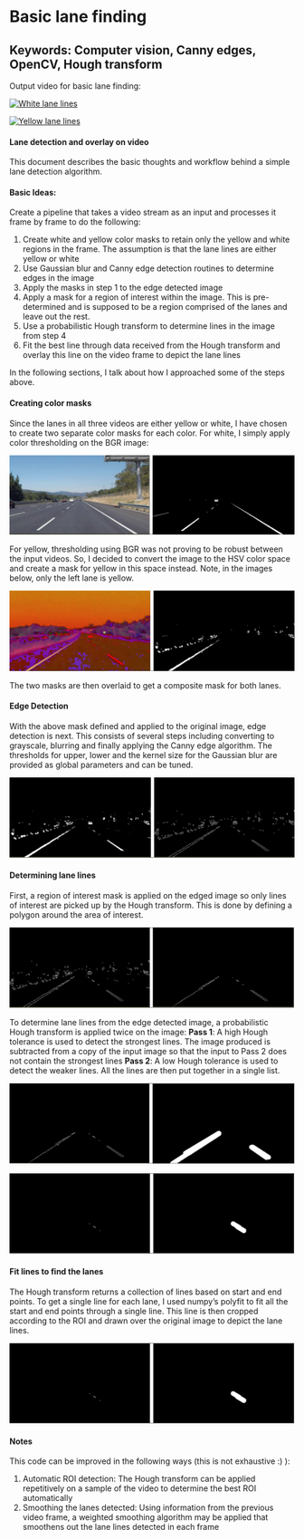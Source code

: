 # Basic lane finding
## Keywords: Computer vision, Canny edges, OpenCV, Hough transform
Output video for basic lane finding:

[![White lane lines](https://img.youtube.com/vi/XtLAcXBJvy0/0.jpg)](https://www.youtube.com/watch?v=XtLAcXBJvy0 "White lane lines")

[![Yellow lane lines](https://img.youtube.com/vi/UJUFZUFIrOw/0.jpg)](https://www.youtube.com/watch?v=UJUFZUFIrOw "Yellow lane lines")

#### Lane detection and overlay on video
This document describes the basic thoughts and workflow behind a simple lane detection algorithm.

#### Basic Ideas:
Create a pipeline that takes a video stream as an input and processes it frame by frame to do the
following:
1. Create white and yellow color masks to retain only the yellow and white regions in the frame. The assumption is that the lane lines are either yellow or white
2. Use Gaussian blur and Canny edge detection routines to determine edges in the image
3. Apply the masks in step 1 to the edge detected image
4. Apply a mask for a region of interest within the image. This is pre-determined and is supposed to be a region comprised of the lanes and leave out the rest.
5. Use a probabilistic Hough transform to determine lines in the image from step 4
6. Fit the best line through data received from the Hough transform and overlay this line on the video frame to depict the lane lines

In the following sections, I talk about how I approached some of the steps above.

#### Creating color masks
Since the lanes in all three videos are either yellow or white, I have chosen to create two separate color
masks for each color. For white, I simply apply color thresholding on the BGR image:

![Original and thresholded image (white)](/images/img1.png)

For yellow, thresholding using BGR was not proving to be robust between the input videos. So, I decided
to convert the image to the HSV color space and create a mask for yellow in this space instead. Note, in
the images below, only the left lane is yellow.

![Original (HSV) and thresholded image (yellow)](/images/img2.png)

The two masks are then overlaid to get a composite mask for both lanes.

#### Edge Detection
With the above mask defined and applied to the original image, edge detection is next. This
consists of several steps including converting to grayscale, blurring and finally applying the Canny edge
algorithm. The thresholds for upper, lower and the kernel size for the Gaussian blur are provided as
global parameters and can be tuned.

![Binary mask (yellow + white) and edges detected](/images/img3.png)

#### Determining lane lines
First, a region of interest mask is applied on the edged image so only lines of interest are picked
up by the Hough transform. This is done by defining a polygon around the area of interest.

![Binary mask (yellow + white) and ROI mask applied](/images/img4.png)

To determine lane lines from the edge detected image, a probabilistic Hough transform is applied twice
on the image:
**Pass 1**: A high Hough tolerance is used to detect the strongest lines. The image produced is subtracted
from a copy of the input image so that the input to Pass 2 does not contain the strongest lines
**Pass 2**: A low Hough tolerance is used to detect the weaker lines. All the lines are then put together in a
single list.

![ROI masked image and strongest lane lines identified](/images/img5.png)

![ROI masked image(strong lines removed) and weaker lane lines identified](/images/img6.png)

#### Fit lines to find the lanes
The Hough transform returns a collection of lines based on start and end points. To get a single line for
each lane, I used numpy’s polyfit to fit all the start and end points through a single line. This line is then
cropped according to the ROI and drawn over the original image to depict the lane lines.

![Original image and lane lines identified](/images/img6.png)

#### Notes
This code can be improved in the following ways (this is not exhaustive :) ):
1. Automatic ROI detection: The Hough transform can be applied repetitively on a sample of the video to determine the best ROI automatically
2. Smoothing the lanes detected: Using information from the previous video frame, a weighted smoothing algorithm may be applied that smoothens out the lane lines detected in each frame
